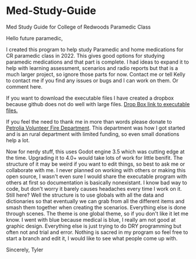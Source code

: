 # Med-Study-Guide
Med Study Guide for College of Redwoods Paramedic Class

Hello future paramedic,

I created this program to help study Paramedic and home medications for CR paramedic class in 2022. This gives good options for studying paramedic medications and that part is complete. I had ideas to expand it to help with learning assessment, scenarios and radio reports but that is a much larger project, so ignore those parts for now. Contact me or tell Kelly to contact me if you find any issues or bugs and I can work on them. Or comment here.

If you want to download the executable files I have created a dropbox because github does not do well with large files.
[Drop Box link to executable files.](https://www.dropbox.com/scl/fo/l0una1jkg50nl5k2abqlc/ADm8XgdOy1QU3Q7aN8FMGn8?rlkey=x3hhxhd61v06096we0v71yfai&st=o335k8qv&dl=0)

If you feel the need to thank me in more than words please donate to [Petrolia Volunteer Fire Department](petroliafire.org). This department was how I got started and is an rural department with limited funding, so even small donations help a lot.

Now for nerdy stuff, this uses Godot engine 3.5 which was cutting edge at the time. Upgrading it to 4.0+ would take lots of work for little benifit. The structure of it may be weird if you want to edit things, so best to ask me or collaborate with me. I never planned on working with others or making this open source, I wasn't even sure I would share the executable program with others at first so documentation is basically nonexistant. I know bad way to code, but don't worry it barely causes headaches every time I work on it. Still here? Well the structure is to use globals with all the data and dictionaries so that eventually we can grab from all the different items and smash them together when creating the scenarios. Everything else is done through scenes. The theme is one global theme, so if you don't like it let me know. I went with blue because medical is blue, I really am not good at graphic design. Everything else is just trying to do DRY programming but often not and trial and error. Nothing is sacred in my program so feel free to start a branch and edit it, I would like to see what people come up with.

Sincerely,
Tyler
